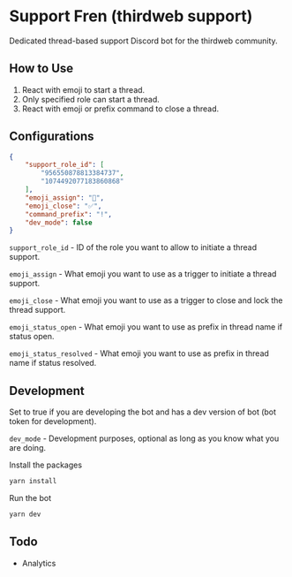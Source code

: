 # Support Fren (thirdweb support)

Dedicated thread-based support Discord bot for the thirdweb community.

## How to Use

1. React with emoji to start a thread.
2. Only specified role can start a thread.
3. React with emoji or prefix command to close a thread.

## Configurations

```json
{
    "support_role_id": [
        "956550878813384737",
        "1074492077183860868"
    ],
    "emoji_assign": "👀",
    "emoji_close": "✅",
    "command_prefix": "!",
    "dev_mode": false
}
```

`support_role_id` - ID of the role you want to allow to initiate a thread support.

`emoji_assign` - What emoji you want to use as a trigger to initiate a thread support.

`emoji_close` - What emoji you want to use as a trigger to close and lock the thread support.

`emoji_status_open` - What emoji you want to use as prefix in thread name if status open.

`emoji_status_resolved` - What emoji you want to use as prefix in thread name if status resolved.

## Development

Set to true if you are developing the bot and has a dev version of bot (bot token for development).

`dev_mode` - Development purposes, optional as long as you know what you are doing.

Install the packages

```bash
yarn install
```

Run the bot

```bash
yarn dev
```

## Todo

- Analytics
